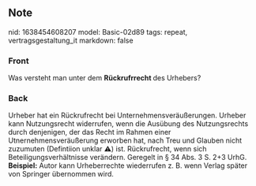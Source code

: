 ## Note
nid: 1638454608207
model: Basic-02d89
tags: repeat, vertragsgestaltung_it
markdown: false

### Front
Was versteht man unter dem <b>Rückrufrrecht </b>des Urhebers?

### Back
Urheber hat ein Rückrufrecht bei Unternehmensveräußerungen. Urheber
kann Nutzungsrecht widerrufen, wenn die Ausübung des Nutzungsrechts
durch denjenigen, der das Recht im Rahmen einer
Utnernehmensveräußerung erworben hat, nach Treu und Glauben nicht
zuzumuten (Defintiion unklar ⚠️) ist. Rückrufrecht, wenn sich
Beteiligungsverhältnisse verändern. Geregelt in § 34 Abs. 3 S. 2+3
UrhG. <b>Beispiel:</b> Autor kann Urheberrechte wiederrufen z. B.
wenn Verlag später von Springer übernommen wird.
